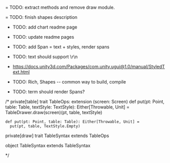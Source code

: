 = TODO: extract methods and remove draw module.


= TODO: finish shapes description
- TODO: add chart readme page
- TODO: update readme pages
- TODO: add Span = text + styles, render spans

- TODO: text should support \r\n
- https://docs.unity3d.com/Packages/com.unity.ugui@1.0/manual/StyledText.html

- TODO: Rich, Shapes -- common way to build, compile
- TODO: term should render Spans?

/*
private[table] trait TableOps:
  extension (screen: Screen)
    def put(pt: Point, table: Table, textStyle: TextStyle): Either[Throwable, Unit] =
      TableDrawer.draw(screen)(pt, table, textStyle)

    def put(pt: Point, table: Table): Either[Throwable, Unit] =
      put(pt, table, TextStyle.Empty)

private[draw] trait TableSyntax extends TableOps

object TableSyntax extends TableSyntax

*/